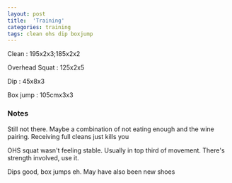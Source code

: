 ```yaml
---
layout: post
title:  'Training'
categories: training
tags: clean ohs dip boxjump
---
```


Clean : 195x2x3;185x2x2

Overhead Squat  : 125x2x5

Dip  :  45x8x3

Box jump : 105cmx3x3

### Notes

Still not there. Maybe a combination of not eating enough and the wine pairing. Receiving full cleans just kills you

OHS squat wasn't feeling stable. Usually in top third of movement. There's strength involved, use it.

Dips good, box jumps eh. May have also been new shoes
